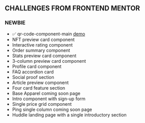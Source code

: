 ## CHALLENGES FROM FRONTEND MENTOR

### NEWBIE

- ✅ qr-code-component-main [demo](https://naif-projects.github.io/qr-code-component-main/)
- NFT preview card component
- Interactive rating component
- Order summary component
- Stats preview card component
- 3-column preview card component
- Profile card component
- FAQ accordion card
- Social proof section
- Article preview component
- Four card feature section
- Base Apparel coming soon page
- Intro component with sign-up form
- Single price grid component
- Ping single column coming soon page
- Huddle landing page with a single introductory section
